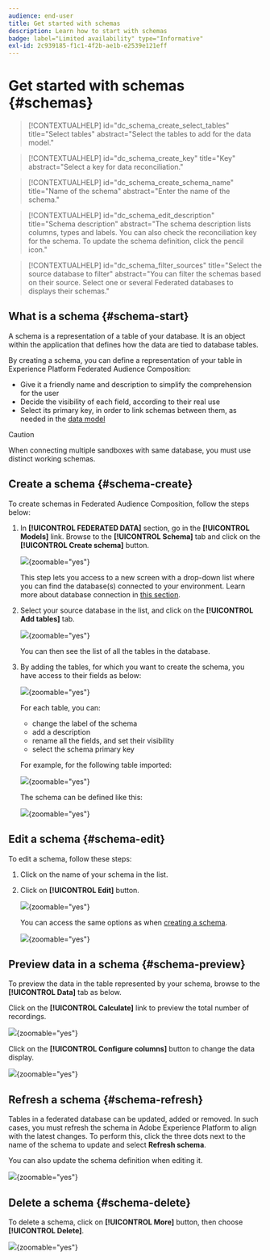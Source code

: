 ```yaml
---
audience: end-user
title: Get started with schemas
description: Learn how to start with schemas
badge: label="Limited availability" type="Informative"
exl-id: 2c939185-f1c1-4f2b-ae1b-e2539e121eff
---
```

# Get started with schemas {#schemas}

>[!CONTEXTUALHELP]
>id="dc_schema_create_select_tables"
>title="Select tables"
>abstract="Select the tables to add for the data model."

>[!CONTEXTUALHELP]
>id="dc_schema_create_key"
>title="Key"
>abstract="Select a key for data reconciliation."

>[!CONTEXTUALHELP]
>id="dc_schema_create_schema_name"
>title="Name of the schema"
>abstract="Enter the name of the schema."


>[!CONTEXTUALHELP]
>id="dc_schema_edit_description"
>title="Schema description"
>abstract="The schema description lists columns, types and labels. You can also check the reconciliation key for the schema. To update the schema definition, click the pencil icon."

>[!CONTEXTUALHELP]
>id="dc_schema_filter_sources"
>title="Select the source database to filter"
>abstract="You can filter the schemas based on their source. Select one or several Federated databases to displays their schemas."

## What is a schema {#schema-start}

A schema is a representation of a table of your database. It is an object within the application that defines how the data are tied to database tables. 

By creating a schema, you can define a representation of your table in Experience Platform Federated Audience Composition: 

* Give it a friendly name and description to simplify the comprehension for the user
* Decide the visibility of each field, according to their real use 
* Select its primary key, in order to link schemas between them, as needed in the [data model](../data-management/gs-models.md#data-model-start)

>[!CAUTION]
>
>When connecting multiple sandboxes with same database, you must use distinct working schemas.
>

## Create a schema {#schema-create}

To create schemas in Federated Audience Composition, follow the steps below:

1. In **[!UICONTROL FEDERATED DATA]** section, go in the **[!UICONTROL Models]** link. Browse to the **[!UICONTROL Schema]** tab and click on the **[!UICONTROL Create schema]** button.

    ![](assets/schema_create.png){zoomable="yes"}

    This step lets you access to a new screen with a drop-down list where you can find the database(s) connected to your environment. Learn more about database connection in [this section](../connections/connections.md#connections-fdb).

1. Select your source database in the list, and click on the **[!UICONTROL Add tables]** tab.

    ![](assets/schema_tables.png){zoomable="yes"}

    You can then see the list of all the tables in the database.

1. By adding the tables, for which you want to create the schema, you have access to their fields as below:

    ![](assets/schema_fields.png){zoomable="yes"}

    For each table, you can:

    * change the label of the schema
    * add a description
    * rename all the fields, and set their visibility
    * select the schema primary key

    For example, for the following table imported:

    ![](assets/schema_lumaorder.png){zoomable="yes"}

    The schema can be defined like this: 

    ![](assets/schema_lumaorders.png){zoomable="yes"}

## Edit a schema {#schema-edit}

To edit a schema, follow these steps:

1. Click on the name of your schema in the list. 

1. Click on **[!UICONTROL Edit]** button.

    ![](assets/schema_edit.png){zoomable="yes"}

    You can access the same options as when [creating a schema](#schema-create).

    ![](assets/schema_edit_orders.png){zoomable="yes"}


## Preview data in a schema {#schema-preview}

To preview the data in the table represented by your schema, browse to the **[!UICONTROL Data]** tab as below.

Click on the **[!UICONTROL Calculate]** link to preview the total number of recordings.

![](assets/schema_data.png){zoomable="yes"}

Click on the **[!UICONTROL Configure columns]** button to change the data display.

![](assets/schema_columns.png){zoomable="yes"}


## Refresh a schema {#schema-refresh}

Tables in a federated database can be updated, added or removed. In such cases, you must refresh the schema in Adobe Experience Platform to align with the latest changes. To perform this, click the three dots next to the name of the schema to update and select **Refresh schema**. 

You can also update the schema definition when editing it.

![](assets/schema_refresh.png){zoomable="yes"}


## Delete a schema {#schema-delete}

To delete a schema, click on **[!UICONTROL More]** button, then choose **[!UICONTROL Delete]**.

![](assets/schema_delete.png){zoomable="yes"}
